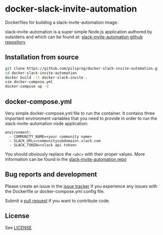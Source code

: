 # docker-slack-invite-automation
Dockerfiles for building a slack-invite-automation image.

slack-invite-automation is a super simple Node.js application authored by
outsideris and which can be found at:
[slack-invite-automation github repository](https://github.com/outsideris/slack-invite-automation)

## Installation from source
```bash
git clone https://github.com/pilsprog/docker-slack-invite-automation.git
cd docker-slack-invite-automation
docker build -it docker-slack-invite .
vim docker-compose.yml
docker-compose up -d
```

## docker-compose.yml
Very simple docker-compose.yml file to run the container. It contains three
important environment variables that you need to provide in order to run the
slack-invite-automation node application:
```
environment:
  - COMMUNITY_NAME=<your community name>
  - SLACK_URL=<communitysubdomain>.slack.com
  - SLACK_TOKEN=<slack api token>
```
You should obviously replace the `<abc>` with their proper values.
More information can be found in the [slack-invite-automation repo](https://github.com/outsideris/slack-invite-automation)


## Bug reports and development

Please create an issue in the [issue tracker](https://github.com/Snorremd/docker-slack-invite-automation/issues)
if you experience any issues with the Dockerfile or docker-compose.yml config file.

Submit a [pull request](https://github.com/Snorremd/docker-slack-invite-automation/pulls)
if you want to contribute code.

## License
See [LICENSE](https://github.com/Snorremd/docker-slack-invite-automation/blob/master/LICENSE)
